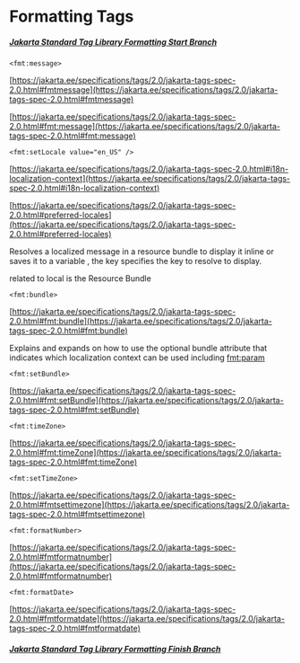 # Formatting Tags

##### [Jakarta Standard Tag Library Formatting Start Branch](https://github.com/NicorDesignsLLC/JakartaJEEWebDevelopment/tree/jee8-jstl12-end)


	<fmt:message>
		
[https://jakarta.ee/specifications/tags/2.0/jakarta-tags-spec-2.0.html#fmtmessage](https://jakarta.ee/specifications/tags/2.0/jakarta-tags-spec-2.0.html#fmtmessage)

[https://jakarta.ee/specifications/tags/2.0/jakarta-tags-spec-2.0.html#fmt:message](https://jakarta.ee/specifications/tags/2.0/jakarta-tags-spec-2.0.html#fmt:message)

	<fmt:setLocale value="en_US" />
	
[https://jakarta.ee/specifications/tags/2.0/jakarta-tags-spec-2.0.html#i18n-localization-context](https://jakarta.ee/specifications/tags/2.0/jakarta-tags-spec-2.0.html#i18n-localization-context)

[https://jakarta.ee/specifications/tags/2.0/jakarta-tags-spec-2.0.html#preferred-locales](https://jakarta.ee/specifications/tags/2.0/jakarta-tags-spec-2.0.html#preferred-locales)

	

Resolves a localized message in a resource bundle to display it inline or saves it to a variable , the key specifies the key to resolve to display.

related to local is the Resource Bundle

	<fmt:bundle>
	
[https://jakarta.ee/specifications/tags/2.0/jakarta-tags-spec-2.0.html#fmt:bundle](https://jakarta.ee/specifications/tags/2.0/jakarta-tags-spec-2.0.html#fmt:bundle)

Explains and expands on how to use the optional bundle attribute that indicates which localization context can be used including <fmt:param>

	<fmt:setBundle>

[https://jakarta.ee/specifications/tags/2.0/jakarta-tags-spec-2.0.html#fmt:setBundle](https://jakarta.ee/specifications/tags/2.0/jakarta-tags-spec-2.0.html#fmt:setBundle)


	<fmt:timeZone>

[https://jakarta.ee/specifications/tags/2.0/jakarta-tags-spec-2.0.html#fmt:timeZone](https://jakarta.ee/specifications/tags/2.0/jakarta-tags-spec-2.0.html#fmt:timeZone)

	<fmt:setTimeZone>

[https://jakarta.ee/specifications/tags/2.0/jakarta-tags-spec-2.0.html#fmtsettimezone](https://jakarta.ee/specifications/tags/2.0/jakarta-tags-spec-2.0.html#fmtsettimezone)

	<fmt:formatNumber>

[https://jakarta.ee/specifications/tags/2.0/jakarta-tags-spec-2.0.html#fmtformatnumber](https://jakarta.ee/specifications/tags/2.0/jakarta-tags-spec-2.0.html#fmtformatnumber)

	<fmt:formatDate>

[https://jakarta.ee/specifications/tags/2.0/jakarta-tags-spec-2.0.html#fmtformatdate](https://jakarta.ee/specifications/tags/2.0/jakarta-tags-spec-2.0.html#fmtformatdate)


##### [Jakarta Standard Tag Library Formatting Finish Branch](https://github.com/NicorDesignsLLC/JakartaJEEWebDevelopment/tree/jee8-jstl12-end)



